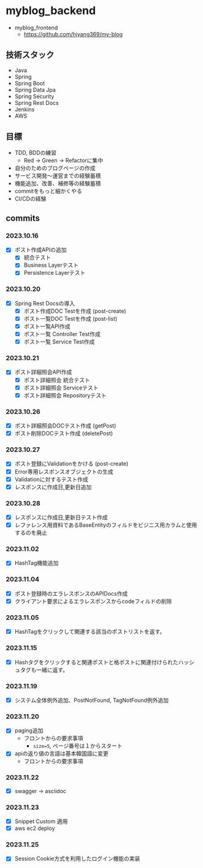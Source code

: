 # myblog_backend

- myblog_frontend
  -  https://github.com/hjyang369/my-blog

## 技術スタック
- Java
- Spring
- Spring Boot
- Spring Data Jpa
- Spring Security
- Spring Rest Docs
- Jenkins
- AWS

## 目標
- TDD, BDDの練習
  - Red -> Green -> Refactorに集中
- 自分のためのブログページの作成
- サービス開発〜運営までの経験蓄積
- 機能追加、改善、補修等の経験蓄積
- commitをもっと細かくやる
- CI/CDの経験

## commits
### 2023.10.16
- [x] ポスト作成APIの追加
  - [x] 統合テスト
  - [x] Business Layerテスト
  - [x] Persistence Layerテスト
### 2023.10.20
- [x] Spring Rest Docsの導入
  - [x] ポスト作成DOC Testを作成 (post-create)
  - [x] ポスト一覧DOC Testを作成 (post-list)
  - [x] ポスト一覧API作成
  - [x] ポスト一覧 Controller Test作成
  - [x] ポスト一覧 Service Test作成
### 2023.10.21
- [x] ポスト詳細照会API作成
  - [x] ポスト詳細照会 統合テスト
  - [x] ポスト詳細照会 Serviceテスト
  - [x] ポスト詳細照会 Repositoryテスト
### 2023.10.26
- [x] ポスト詳細照会DOCテスト作成 (getPost)
- [x] ポスト削除DOCテスト作成 (deletePost)
### 2023.10.27
- [x] ポスト登録にValidationをかける (post-create)
- [x] Error専用レスポンスオブジェクトの生成
- [x] Validationに対するテスト作成
- [x] レスポンスに作成日,更新日追加
### 2023.10.28
- [x] レスポンスに作成日,更新日テスト作成
- [x] レファレンス用資料であるBaseEntityのフィルドをビジニス用カラムと使用するのを廃止
### 2023.11.02
- [x] HashTag機能追加
### 2023.11.04
- [x] ポスト登録時のエラレスポンスのAPIDocs作成
- [x] クライアント要求によるエラレスポンスからcodeフィルドの削除
### 2023.11.05
- [x] HashTagをクリックして関連する該当のポストリストを返す。
### 2023.11.15
- [x] Hashタグをクリックすると関連ポストと格ポストに関連付けられたハッシュタグも一緒に返す。
### 2023.11.19
- [x] システム全体例外追加、PostNotFound, TagNotFound例外追加
### 2023.11.20
- [x] paging追加
  - フロントからの要求事項
    - `size=5`, ページ番号は１からスタート
- [x] apiの返り値の言語は基本韓国語に変更
  - フロントからの要求事項
### 2023.11.22
- [x] swagger -> asciidoc
### 2023.11.23
- [x] Snippet Custom 適用
- [x] aws ec2 deploy
### 2023.11.25
- [x] Session Cookie方式を利用したログイン機能の実装
